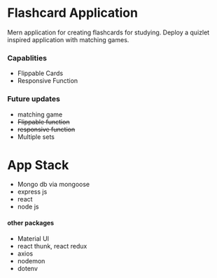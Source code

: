 # Flashcard Application

Mern application for creating flashcards for studying.
Deploy a quizlet inspired application with matching games.

### Capablities

- Flippable Cards
- Responsive Function

### Future updates

- matching game
- ~~Flippable function~~
- ~~responsive function~~
- Multiple sets

# App Stack

- Mongo db via mongoose
- express js
- react
- node js

#### other packages

- Material UI
- react thunk, react redux
- axios
- nodemon
- dotenv
